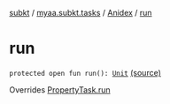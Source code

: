 [subkt](../../index.md) / [myaa.subkt.tasks](../index.md) / [Anidex](index.md) / [run](./run.md)

# run

`protected open fun run(): `[`Unit`](https://kotlinlang.org/api/latest/jvm/stdlib/kotlin/-unit/index.html) [(source)](https://github.com/Myaamori/SubKt/blob/0.1.7/src/main/kotlin/myaa/subkt/tasks/tasks.kt#L1205)

Overrides [PropertyTask.run](../-property-task/run.md)

